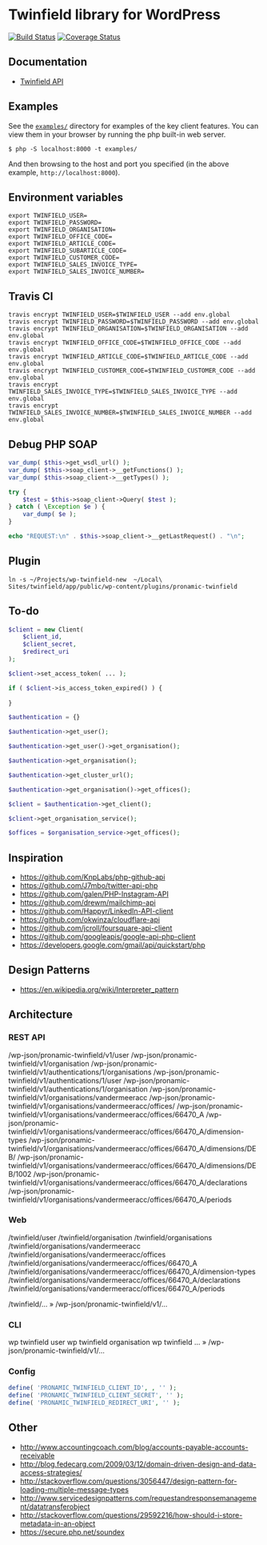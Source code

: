 # Twinfield library for WordPress

[![Build Status](https://travis-ci.org/wp-twinfield/twinfield.svg)](https://travis-ci.org/wp-twinfield/twinfield)
[![Coverage Status](https://coveralls.io/repos/wp-twinfield/twinfield/badge.svg?branch=develop&service=github)](https://coveralls.io/github/wp-twinfield/twinfield?branch=develop)

## Documentation

*	[Twinfield API](https://www.twinfield.nl/api)


## Examples

See the [`examples/`](examples) directory for examples of the key client features. You can
view them in your browser by running the php built-in web server.

```
$ php -S localhost:8000 -t examples/
```

And then browsing to the host and port you specified
(in the above example, `http://localhost:8000`).

## Environment variables

```
export TWINFIELD_USER=
export TWINFIELD_PASSWORD=
export TWINFIELD_ORGANISATION=
export TWINFIELD_OFFICE_CODE=
export TWINFIELD_ARTICLE_CODE=
export TWINFIELD_SUBARTICLE_CODE=
export TWINFIELD_CUSTOMER_CODE=
export TWINFIELD_SALES_INVOICE_TYPE=
export TWINFIELD_SALES_INVOICE_NUMBER=
```


## Travis CI

```
travis encrypt TWINFIELD_USER=$TWINFIELD_USER --add env.global
travis encrypt TWINFIELD_PASSWORD=$TWINFIELD_PASSWORD --add env.global
travis encrypt TWINFIELD_ORGANISATION=$TWINFIELD_ORGANISATION --add env.global
travis encrypt TWINFIELD_OFFICE_CODE=$TWINFIELD_OFFICE_CODE --add env.global
travis encrypt TWINFIELD_ARTICLE_CODE=$TWINFIELD_ARTICLE_CODE --add env.global
travis encrypt TWINFIELD_CUSTOMER_CODE=$TWINFIELD_CUSTOMER_CODE --add env.global
travis encrypt TWINFIELD_SALES_INVOICE_TYPE=$TWINFIELD_SALES_INVOICE_TYPE --add env.global
travis encrypt TWINFIELD_SALES_INVOICE_NUMBER=$TWINFIELD_SALES_INVOICE_NUMBER --add env.global
```


## Debug PHP SOAP

```php
var_dump( $this->get_wsdl_url() );
var_dump( $this->soap_client->__getFunctions() );
var_dump( $this->soap_client->__getTypes() );

try {
	$test = $this->soap_client->Query( $test );
} catch ( \Exception $e ) {
	var_dump( $e );
}

echo "REQUEST:\n" . $this->soap_client->__getLastRequest() . "\n";
```

## Plugin

```
ln -s ~/Projects/wp-twinfield-new  ~/Local\ Sites/twinfield/app/public/wp-content/plugins/pronamic-twinfield
```

## To-do

```php
$client = new Client(
	$client_id,
	$client_secret,
	$redirect_uri
);

$client->set_access_token( ... );

if ( $client->is_access_token_expired() ) {
	
}

$authentication = {}

$authentication->get_user();

$authentication->get_user()->get_organisation();

$authentication->get_organisation();

$authentication->get_cluster_url();

$authentication->get_organisation()->get_offices();

$client = $authentication->get_client();

$client->get_organisation_service();

$offices = $organisation_service->get_offices();
```

## Inspiration

*	https://github.com/KnpLabs/php-github-api
*	https://github.com/J7mbo/twitter-api-php
*	https://github.com/galen/PHP-Instagram-API
*	https://github.com/drewm/mailchimp-api
*	https://github.com/Happyr/LinkedIn-API-client
*	https://github.com/okwinza/cloudflare-api
*	https://github.com/jcroll/foursquare-api-client
*	https://github.com/googleapis/google-api-php-client
*	https://developers.google.com/gmail/api/quickstart/php


## Design Patterns

*	https://en.wikipedia.org/wiki/Interpreter_pattern


## Architecture

### REST API

/wp-json/pronamic-twinfield/v1/user
/wp-json/pronamic-twinfield/v1/organisation
/wp-json/pronamic-twinfield/v1/authentications/1/organisations
/wp-json/pronamic-twinfield/v1/authentications/1/user
/wp-json/pronamic-twinfield/v1/authentications/1/organisation
/wp-json/pronamic-twinfield/v1/organisations/vandermeeracc
/wp-json/pronamic-twinfield/v1/organisations/vandermeeracc/offices/
/wp-json/pronamic-twinfield/v1/organisations/vandermeeracc/offices/66470_A
/wp-json/pronamic-twinfield/v1/organisations/vandermeeracc/offices/66470_A/dimension-types
/wp-json/pronamic-twinfield/v1/organisations/vandermeeracc/offices/66470_A/dimensions/DEB/
/wp-json/pronamic-twinfield/v1/organisations/vandermeeracc/offices/66470_A/dimensions/DEB/1002
/wp-json/pronamic-twinfield/v1/organisations/vandermeeracc/offices/66470_A/declarations
/wp-json/pronamic-twinfield/v1/organisations/vandermeeracc/offices/66470_A/periods

### Web

/twinfield/user
/twinfield/organisation
/twinfield/organisations
/twinfield/organisations/vandermeeracc
/twinfield/organisations/vandermeeracc/offices
/twinfield/organisations/vandermeeracc/offices/66470_A
/twinfield/organisations/vandermeeracc/offices/66470_A/dimension-types
/twinfield/organisations/vandermeeracc/offices/66470_A/declarations
/twinfield/organisations/vandermeeracc/offices/66470_A/periods

/twinfield/... » /wp-json/pronamic-twinfield/v1/...

### CLI

wp twinfield user
wp twinfield organisation
wp twinfield ... » /wp-json/pronamic-twinfield/v1/...

### Config

```php
define( 'PRONAMIC_TWINFIELD_CLIENT_ID', , '' );
define( 'PRONAMIC_TWINFIELD_CLIENT_SECRET', '' );
define( 'PRONAMIC_TWINFIELD_REDIRECT_URI', '' );
```

## Other

*	http://www.accountingcoach.com/blog/accounts-payable-accounts-receivable
*	http://blog.fedecarg.com/2009/03/12/domain-driven-design-and-data-access-strategies/
*	http://stackoverflow.com/questions/3056447/design-pattern-for-loading-multiple-message-types
*	http://www.servicedesignpatterns.com/requestandresponsemanagement/datatransferobject
*	http://stackoverflow.com/questions/29592216/how-should-i-store-metadata-in-an-object
*	https://secure.php.net/soundex
